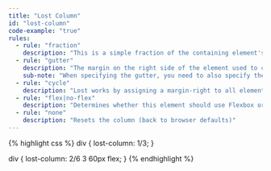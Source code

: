 ```yaml
---
title: "Lost Column"
id: "lost-column"
code-example: "true"
rules:
  - rule: "fraction"
    description: "This is a simple fraction of the containing element's width."
  - rule: "gutter"
    description: "The margin on the right side of the element used to create a gutter. Typically this is left alone and settings.gutter will be used, but you can override it here if you want certain elements to have a particularly large or small gutter (pass 0 for no gutter at all)."
    sub-note: "When specifying the gutter, you need to also specify the cycle."
  - rule: "cycle"
    description: "Lost works by assigning a margin-right to all elements except the last in the row. It does this by default by using the denominator of the fraction you pick. To override the default use this param., e.g.: .foo { lost-column: 2/4 2; }"
  - rule: "flex|no-flex"
    description: "Determines whether this element should use Flexbox or not."
  - rule: "none"
    description: "Resets the column (back to browser defaults)"
---
```


{% highlight css %}
div {
  lost-column: 1/3;
}

div {
  lost-column: 2/6 3 60px flex;
}
{% endhighlight %}
